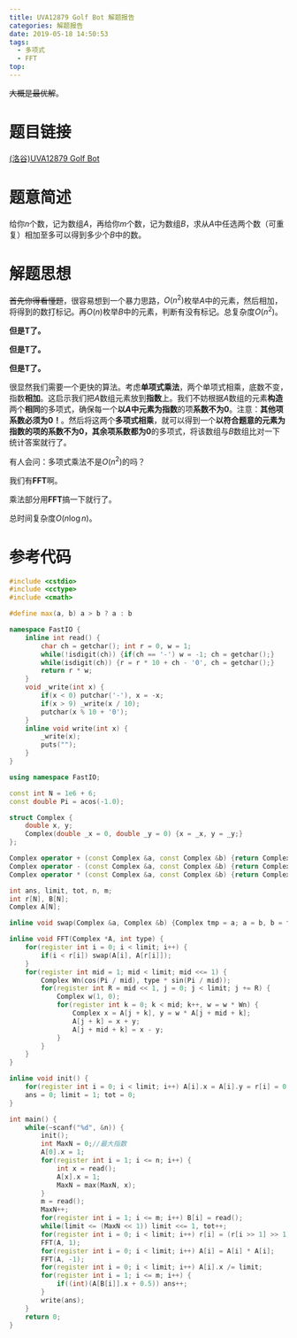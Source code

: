 ```yaml
---
title: UVA12879 Golf Bot 解题报告
categories: 解题报告
date: 2019-05-18 14:50:53
tags: 
  - 多项式
  - FFT
top:
---
```


~~大概是最优解~~。

# 题目链接

[(洛谷)UVA12879 Golf Bot](https://www.luogu.org/problemnew/show/UVA12879)

# 题意简述

给你$n$个数，记为数组$A$，再给你$m$个数，记为数组$B$，求从$A$中任选两个数（可重复）相加至多可以得到多少个$B$中的数。

<!--more-->

# 解题思想

~~首先你得看懂题~~，很容易想到一个暴力思路，$O(n^2)$枚举$A$中的元素，然后相加，将得到的数打标记。再$O(n)$枚举$B$中的元素，判断有没有标记。总复杂度$O(n^2)$。

**但是T了。**

**但是T了。**

**但是T了。**

很显然我们需要一个更快的算法。考虑**单项式乘法**，两个单项式相乘，底数不变，指数**相加**。这启示我们把$A$数组元素放到**指数**上。我们不妨根据$A$数组的元素**构造**两个**相同**的多项式，确保每一个**以$A$中元素为指数**的项**系数不为0**。注意：**其他项系数必须为0！**。然后将这两个**多项式相乘**，就可以得到一个**以符合题意的元素为指数的项的系数不为0，其余项系数都为0**的多项式，将该数组与$B$数组比对一下统计答案就行了。

有人会问：多项式乘法不是$O(n^2)$的吗？

我们有**FFT**啊。

乘法部分用**FFT**搞一下就行了。

总时间复杂度$O(n\log n)$。

# 参考代码

```c++
#include <cstdio>
#include <cctype>
#include <cmath>

#define max(a, b) a > b ? a : b

namespace FastIO {
    inline int read() {
        char ch = getchar(); int r = 0, w = 1;
        while(!isdigit(ch)) {if(ch == '-') w = -1; ch = getchar();}
        while(isdigit(ch)) {r = r * 10 + ch - '0', ch = getchar();}
        return r * w;
    }
    void _write(int x) {
        if(x < 0) putchar('-'), x = -x;
        if(x > 9) _write(x / 10);
        putchar(x % 10 + '0');
    }
    inline void write(int x) {
        _write(x);
        puts("");
    }
}

using namespace FastIO;

const int N = 1e6 + 6;
const double Pi = acos(-1.0);

struct Complex {
    double x, y;
    Complex(double _x = 0, double _y = 0) {x = _x, y = _y;}
};

Complex operator + (const Complex &a, const Complex &b) {return Complex(a.x + b.x, a.y + b.y);}
Complex operator - (const Complex &a, const Complex &b) {return Complex(a.x - b.x, a.y - b.y);}
Complex operator * (const Complex &a, const Complex &b) {return Complex(a.x *b.x - a.y * b.y, a.x * b.y + a.y * b.x);}

int ans, limit, tot, n, m;
int r[N], B[N];
Complex A[N];

inline void swap(Complex &a, Complex &b) {Complex tmp = a; a = b, b = tmp;}

inline void FFT(Complex *A, int type) {
    for(register int i = 0; i < limit; i++) {
        if(i < r[i]) swap(A[i], A[r[i]]);
    }
    for(register int mid = 1; mid < limit; mid <<= 1) {
        Complex Wn(cos(Pi / mid), type * sin(Pi / mid));
        for(register int R = mid << 1, j = 0; j < limit; j += R) {
            Complex w(1, 0);
            for(register int k = 0; k < mid; k++, w = w * Wn) {
                Complex x = A[j + k], y = w * A[j + mid + k];
                A[j + k] = x + y;
                A[j + mid + k] = x - y;
            }
        }
    }
}

inline void init() {
    for(register int i = 0; i < limit; i++) A[i].x = A[i].y = r[i] = 0;
    ans = 0; limit = 1; tot = 0;
}

int main() {
    while(~scanf("%d", &n)) {
        init();
        int MaxN = 0;//最大指数
        A[0].x = 1;
        for(register int i = 1; i <= n; i++) {
            int x = read();
            A[x].x = 1;
            MaxN = max(MaxN, x);
        }
        m = read();
        MaxN++;
        for(register int i = 1; i <= m; i++) B[i] = read();
        while(limit <= (MaxN << 1)) limit <<= 1, tot++;
        for(register int i = 0; i < limit; i++) r[i] = (r[i >> 1] >> 1) | ((i & 1) << (tot - 1));
        FFT(A, 1);
        for(register int i = 0; i < limit; i++) A[i] = A[i] * A[i];
        FFT(A, -1);
        for(register int i = 0; i < limit; i++) A[i].x /= limit;
        for(register int i = 1; i <= m; i++) {
            if((int)(A[B[i]].x + 0.5)) ans++;
        }
        write(ans);
    }
    return 0;
}
```

